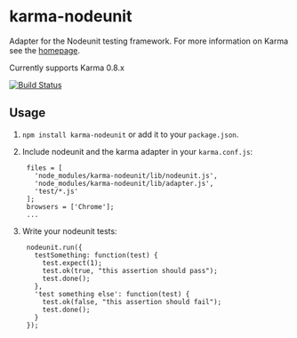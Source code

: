 # karma-nodeunit
Adapter for the Nodeunit testing framework.  For more information on Karma see the [homepage](http://karma-runner.github.com).

Currently supports Karma 0.8.x

[![Build Status](https://travis-ci.org/karma-runner/karma-nodeunit.png)](https://travis-ci.org/karma-runner/karma-nodeunit)

## Usage
1. `npm install karma-nodeunit` or add it to your `package.json`.
2. Include nodeunit and the karma adapter in your `karma.conf.js`:
    
        files = [
          'node_modules/karma-nodeunit/lib/nodeunit.js',
          'node_modules/karma-nodeunit/lib/adapter.js',
          'test/*.js'
        ];
        browsers = ['Chrome'];
        ...

3. Write your nodeunit tests:

        nodeunit.run({
          testSomething: function(test) {
            test.expect(1);
            test.ok(true, "this assertion should pass");
            test.done();
          },
          'test something else': function(test) {
            test.ok(false, "this assertion should fail");
            test.done();
          }
        });

